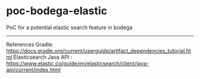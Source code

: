 # poc-bodega-elastic
PoC for a potential elastic search feature in bodega

---------------------------------------------------
References
Gradle: https://docs.gradle.org/current/userguide/artifact_dependencies_tutorial.html
Elasticsearch Java API : https://www.elastic.co/guide/en/elasticsearch/client/java-api/current/index.html